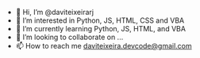 - 👋 Hi, I’m @daviteixeirarj
- 👀 I’m interested in Python, JS, HTML, CSS and VBA
- 🌱 I’m currently learning Python, JS, HTML, and VBA
- 💞️ I’m looking to collaborate on ...
- 📫 How to reach me daviteixeira.devcode@gmail.com

<!---
daviteixeirarj/daviteixeirarj is a ✨ special ✨ repository because its `README.md` (this file) appears on your GitHub profile.
You can click the Preview link to take a look at your changes.
--->
